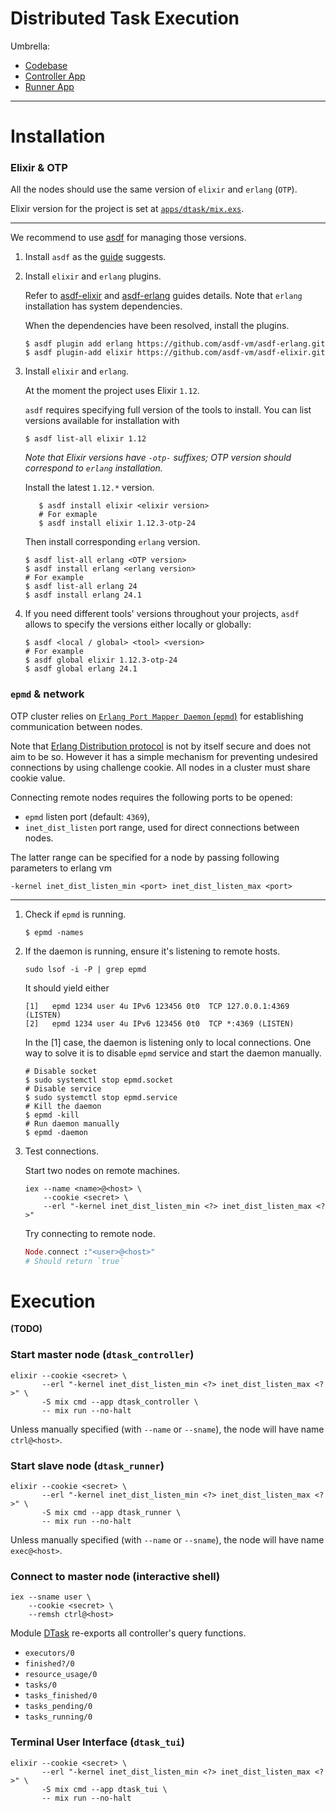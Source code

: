 # Distributed Task Execution

Umbrella:
* [Codebase](apps/dtask/)
* [Controller App](apps/dtask_controller/)
* [Runner App](apps/dtask_runner/)

-----

# Installation

### Elixir & OTP

All the nodes should use the same version of `elixir` and `erlang` (`OTP`).

Elixir version for the project is set at [`apps/dtask/mix.exs`](apps/dtask/mix.exs).

-----

We recommend to use [asdf](https://asdf-vm.com/) for managing those versions.

1. Install `asdf` as the [guide](https://asdf-vm.com/guide/getting-started.html) suggests.
2. Install `elixir` and `erlang` plugins.
   
   Refer to [asdf-elixir](https://github.com/asdf-vm/asdf-elixir) and [asdf-erlang](https://github.com/asdf-vm/asdf-erlang) guides details.
   Note that `erlang` installation has system dependencies.
 
   When the dependencies have been resolved, install the plugins.
   ```shell
   $ asdf plugin add erlang https://github.com/asdf-vm/asdf-erlang.git 
   $ asdf plugin-add elixir https://github.com/asdf-vm/asdf-elixir.git
   
   ```
3. Install `elixir` and `erlang`. 

   At the moment the project uses Elixir `1.12`.    

   `asdf` requires specifying full version of the tools to install.
   You can list versions available for installation with
   ```shell
   $ asdf list-all elixir 1.12
   ```
   _Note that Elixir versions have `-otp-` suffixes; OTP version should correspond to `erlang` installation._

   Install the latest `1.12.*` version.
   ```shell
      $ asdf install elixir <elixir version>
      # For exmaple
      $ asdf install elixir 1.12.3-otp-24
   ```

   Then install corresponding `erlang` version.

   ```shell
   $ asdf list-all erlang <OTP version>
   $ asdf install erlang <erlang version>
   # For example
   $ asdf list-all erlang 24
   $ asdf install erlang 24.1
   ```



5. If you need different tools' versions throughout your projects, `asdf` allows to specify the versions either locally or globally:
   ```shell
   $ asdf <local / global> <tool> <version>
   # For example
   $ asdf global elixir 1.12.3-otp-24
   $ asdf global erlang 24.1
   ```

### `epmd` & network
OTP cluster relies on [`Erlang Port Mapper Daemon` (`epmd`)](https://erlang.org/doc/man/epmd.html)
for establishing communication between nodes.

Note that [Erlang Distribution protocol](https://erlang.org/doc/apps/erts/erl_dist_protocol.html) is not by itself secure and does not aim to be so.
However it has a simple mechanism for preventing undesired connections by using challenge cookie.
All nodes in a cluster must share cookie value.

Connecting remote nodes requires the following ports to be opened:
  * `epmd` listen port (default: `4369`),
  * `inet_dist_listen` port range, used for direct connections between nodes.

The latter range can be specified for a node by passing following parameters to erlang vm
```shell
-kernel inet_dist_listen_min <port> inet_dist_listen_max <port>
```

-----

1. Check if `epmd` is running.
   ```shell
   $ epmd -names
   ```
2. If the daemon is running, ensure it's listening to remote hosts.
   ```shell
   sudo lsof -i -P | grep epmd
   ```
   
   It should yield either
   ```
   [1]   epmd 1234 user 4u IPv6 123456 0t0  TCP 127.0.0.1:4369 (LISTEN)
   [2]   epmd 1234 user 4u IPv6 123456 0t0  TCP *:4369 (LISTEN)
   ```
   
   In the [1] case, the daemon is listening only to local connections.
   One way to solve it is to disable `epmd` service and start the daemon manually.
   ```shell
   # Disable socket
   $ sudo systemctl stop epmd.socket
   # Disable service
   $ sudo systemctl stop epmd.service
   # Kill the daemon
   $ epmd -kill
   # Run daemon manually
   $ epmd -daemon
   ```
3. Test connections.
   
   Start two nodes on remote machines.
   ```shell
   iex --name <name>@<host> \
       --cookie <secret> \
       --erl "-kernel inet_dist_listen_min <?> inet_dist_listen_max <?>"
   ```

   Try connecting to remote node.
   ```elixir
   Node.connect :"<user>@<host>"
   # Should return `true`
   ```

# Execution
**(TODO)**

### Start master node (`dtask_controller`)
```shell
elixir --cookie <secret> \
       --erl "-kernel inet_dist_listen_min <?> inet_dist_listen_max <?>" \
       -S mix cmd --app dtask_controller \
       -- mix run --no-halt
```

Unless manually specified (with `--name` or `--sname`), the node will have name `ctrl@<host>`.

### Start slave node (`dtask_runner`)
```shell
elixir --cookie <secret> \
       --erl "-kernel inet_dist_listen_min <?> inet_dist_listen_max <?>" \
       -S mix cmd --app dtask_runner \
       -- mix run --no-halt
```

Unless manually specified (with `--name` or `--sname`), the node will have name `exec@<host>`.

### Connect to master node (interactive shell)
```shell
iex --sname user \
    --cookie <secret> \
    --remsh ctrl@<host>
```

Module [DTask](apps/dtask_controller/lib/dtask.ex) re-exports all controller's query functions.
  * `executors/0`
  * `finished?/0`
  * `resource_usage/0`
  * `tasks/0`
  * `tasks_finished/0` 
  * `tasks_pending/0`
  * `tasks_running/0`

### Terminal User Interface (`dtask_tui`)

```shell
elixir --cookie <secret> \
       --erl "-kernel inet_dist_listen_min <?> inet_dist_listen_max <?>" \
       -S mix cmd --app dtask_tui \
       -- mix run --no-halt
```
